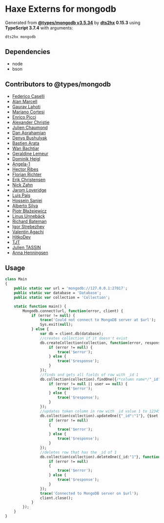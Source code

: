 # Haxe Externs for mongodb

Generated from **[@types/mongodb v3.5.34](https://github.com/DefinitelyTyped/DefinitelyTyped#readme)** by **[dts2hx](https://github.com/haxiomic/dts2hx) 0.15.3** using **TypeScript 3.7.4** with arguments:

	dts2hx mongodb

## Dependencies
- node
- bson

## Contributors to @types/mongodb
- [Federico Caselli](https://github.com/CaselIT)
- [Alan Marcell](https://github.com/alanmarcell)
- [Gaurav Lahoti](https://github.com/dante-101)
- [Mariano Cortesi](https://github.com/mcortesi)
- [Enrico Picci](https://github.com/EnricoPicci)
- [Alexander Christie](https://github.com/AJCStriker)
- [Julien Chaumond](https://github.com/julien-c)
- [Dan Aprahamian](https://github.com/daprahamian)
- [Denys Bushulyak](https://github.com/denys-bushulyak)
- [Bastien Arata](https://github.com/BastienAr)
- [Wan Bachtiar](https://github.com/sindbach)
- [Geraldine Lemeur](https://github.com/geraldinelemeur)
- [Dominik Heigl](https://github.com/various89)
- [Angela-1](https://github.com/angela-1)
- [Hector Ribes](https://github.com/hector7)
- [Florian Richter](https://github.com/floric)
- [Erik Christensen](https://github.com/erikc5000)
- [Nick Zahn](https://github.com/Manc)
- [Jarom Loveridge](https://github.com/jloveridge)
- [Luis Pais](https://github.com/ranguna)
- [Hossein Saniei](https://github.com/HosseinAgha)
- [Alberto Silva](https://github.com/albertossilva)
- [Piotr Błażejewicz](https://github.com/peterblazejewicz)
- [Linus Unnebäck](https://github.com/LinusU)
- [Richard Bateman](https://github.com/taxilian)
- [Igor Strebezhev](https://github.com/xamgore)
- [Valentin Agachi](https://github.com/avaly)
- [HitkoDev](https://github.com/HitkoDev)
- [TJT](https://github.com/Celend)
- [Julien TASSIN](https://github.com/jtassin)
- [Anna Henningsen](https://github.com/addaleax)
## Usage
```Haxe
class Main
{
	public static var url = 'mongodb://127.0.0.1:27017';
	public static var database = 'Database';
   	public static var collection = 'Collection';

	static function main() {
		Mongodb.connect(url, function(error, client) {
			if (error != null) {
				trace('Could not connect to MongoDB server at $url');
				Sys.exit(null); 
			} else {
				var db = client.db(database);
				//creates collection if it doesn't exist
				db.createCollection(collection, function(error, response) {
					if (error != null) {
						trace('$error');
					} else {
						trace('$response');
					}
				});
				//finds and gets all fields of row with _id 1 
				db.collection(collection).findOne({/*column name*/"_id":/*row value you want to find*/"1"}, function (error, user) {
					if (error != null || user == null) {
						trace('$error');
					} else {
						trace('$response');
					}
				});
				//updates token column in row with _id value 1 to 12345
				db.collection(collection).updateOne({"_id":"1"}, {$set:{token:"12345"}}, function(error, response) {
					if (error != null)
					{
						trace('$error');
					} else {
						trace('$response');
					}
				});
				//deletes row that has the _id of 1
				db.collection(collection).deleteOne({_id:"1"}, function (error, response) {
					if (error != null)
					{
						trace('$error');
					} else {
						trace('$response');
					}
				});
				trace('Connected to MongoDB server on $url');
				client.close();
			}
		});
	}
}
```
